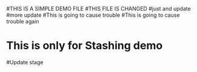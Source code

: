 #THIS IS A SIMPLE DEMO FILE
#THIS FILE IS CHANGED 
#just and update
#more update
#This is going to cause trouble 
#This is going to cause trouble again
# This is only for Stashing demo 
#Update stage

